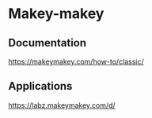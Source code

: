 # Makey-makey

## Documentation

https://makeymakey.com/how-to/classic/

## Applications

https://labz.makeymakey.com/d/
